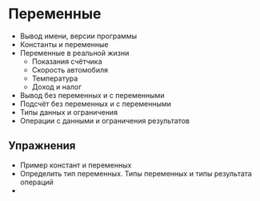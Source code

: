 # Переменные

* Вывод имени, версии программы
* Константы и переменные
* Переменные в реальной жизни
    - Показания счётчика
    - Скорость автомобиля
    - Температура
    - Доход и налог
* Вывод без переменных и с переменными
* Подсчёт без переменных и с переменными
* Типы данных и ограничения
* Операции с данными и ограничения результатов

## Упражнения

* Пример констант и переменных
* Определить тип переменных. Типы переменных и типы результата операций
* 
